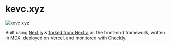 # kevc.xyz

![kevc xyz](https://user-images.githubusercontent.com/63880429/152044801-8d6edef2-0f8f-45ce-a5c3-ea6ba29dcee2.png)

Built using [Next.js](https://nextjs.org/) & [forked from Nextra](https://github.com/shuding/nextra) as the front-end framework, written in [MDX](https://mdxjs.com/), deployed on [Vercel](https://vercel.com), and monitored with [Checkly](https://www.checklyhq.com/).
